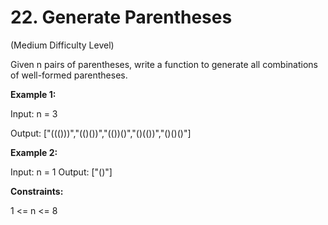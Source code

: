 # 22. Generate Parentheses

(Medium Difficulty Level)

Given n pairs of parentheses, write a function to generate all combinations of well-formed parentheses.

**Example 1:**

Input: n = 3

Output: ["((()))","(()())","(())()","()(())","()()()"]

**Example 2:**

Input: n = 1
Output: ["()"]
 

**Constraints:**

1 <= n <= 8